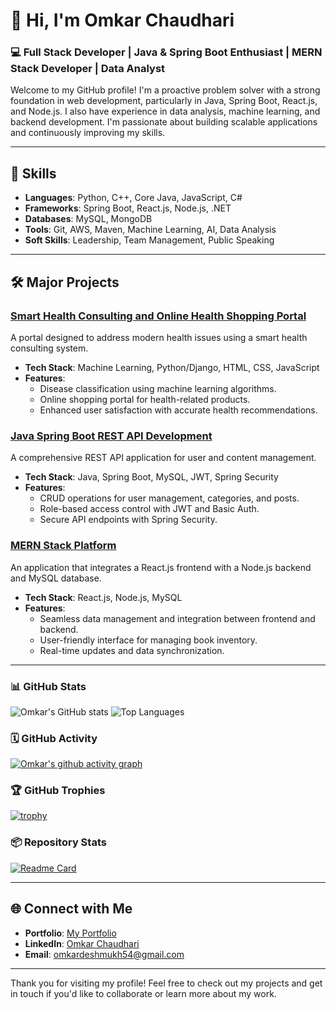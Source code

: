 # 👋 Hi, I'm Omkar Chaudhari

### 💻 Full Stack Developer | Java & Spring Boot Enthusiast | MERN Stack Developer | Data Analyst

Welcome to my GitHub profile! I'm a proactive problem solver with a strong foundation in web development, particularly in Java, Spring Boot, React.js, and Node.js. I also have experience in data analysis, machine learning, and backend development. I'm passionate about building scalable applications and continuously improving my skills.

---

## 🚀 Skills

- **Languages**: Python, C++, Core Java, JavaScript, C#
- **Frameworks**: Spring Boot, React.js, Node.js, .NET
- **Databases**: MySQL, MongoDB
- **Tools**: Git, AWS, Maven, Machine Learning, AI, Data Analysis
- **Soft Skills**: Leadership, Team Management, Public Speaking

---

## 🛠️ Major Projects

### [Smart Health Consulting and Online Health Shopping Portal](https://github.com/OmkarC108/Final_Eshop_Project.git)
A portal designed to address modern health issues using a smart health consulting system.

- **Tech Stack**: Machine Learning, Python/Django, HTML, CSS, JavaScript
- **Features**:
  - Disease classification using machine learning algorithms.
  - Online shopping portal for health-related products.
  - Enhanced user satisfaction with accurate health recommendations.

### [Java Spring Boot REST API Development](https://github.com/OmkarC108/blog-app-apis.git)
A comprehensive REST API application for user and content management.

- **Tech Stack**: Java, Spring Boot, MySQL, JWT, Spring Security
- **Features**:
  - CRUD operations for user management, categories, and posts.
  - Role-based access control with JWT and Basic Auth.
  - Secure API endpoints with Spring Security.

### [MERN Stack Platform](https://github.com/OmkarC108/Book_Library.git)
An application that integrates a React.js frontend with a Node.js backend and MySQL database.

- **Tech Stack**: React.js, Node.js, MySQL
- **Features**:
  - Seamless data management and integration between frontend and backend.
  - User-friendly interface for managing book inventory.
  - Real-time updates and data synchronization.

---


### 📊 GitHub Stats

![Omkar's GitHub stats](https://github-readme-stats.vercel.app/api?username=OmkarC108&show_icons=true&theme=radical)
![Top Languages](https://github-readme-stats.vercel.app/api/top-langs/?username=OmkarC108&layout=compact&theme=radical)

### 🗓️ GitHub Activity

[![Omkar's github activity graph](https://github-readme-activity-graph.cyclic.app/graph?username=OmkarC108&theme=rogue)](https://github.com/ashutosh00710/github-readme-activity-graph)

### 🏆 GitHub Trophies

[![trophy](https://github-profile-trophy.vercel.app/?username=OmkarC108&theme=radical)](https://github.com/ryo-ma/github-profile-trophy)

### 📦 Repository Stats

[![Readme Card](https://github-readme-stats.vercel.app/api/pin/?username=OmkarC108&repo=banking-app&theme=radical)](https://github.com/OmkarC108/banking-app)


---

## 🌐 Connect with Me

- **Portfolio**: [My Portfolio](https://omkarchaudhari.vercel.app)
- **LinkedIn**: [Omkar Chaudhari](https://www.linkedin.com/in/omkarchaudhari108)
- **Email**: omkardeshmukh54@gmail.com

---

Thank you for visiting my profile! Feel free to check out my projects and get in touch if you'd like to collaborate or learn more about my work.
